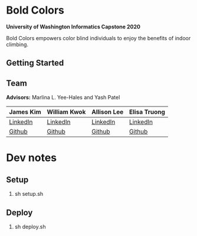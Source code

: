 # Bold Colors
**University of Washington Informatics Capstone 2020**  

Bold Colors empowers color blind individuals to enjoy the benefits of indoor climbing.

## Getting Started



## Team 
**Advisors:** Marlina L. Yee-Hales and Yash Patel  

| James Kim                                            | William Kwok                                            | Allison Lee                                        | Elisa Truong                                          |
| ---------------------------------------------------- | ------------------------------------------------------- | -------------------------------------------------- | ----------------------------------------------------- |
| [LinkedIn](https://www.linkedin.com/in/thejameskim/) | [LinkedIn](https://www.linkedin.com/in/william-w-kwok/) | [LinkedIn](https://www.linkedin.com/in/allison20/) | [LinkedIn](https://www.linkedin.com/in/elisa-truong/) |
| [Github](https://github.com/thejameskim)             | [Github](https://github.com/kwokwilliam/)               | [Github](https://github.com/alliL)                 | [Github](https://github.com/etruong)                  |

# Dev notes

## Setup 

1. sh setup.sh

## Deploy

1. sh deploy.sh